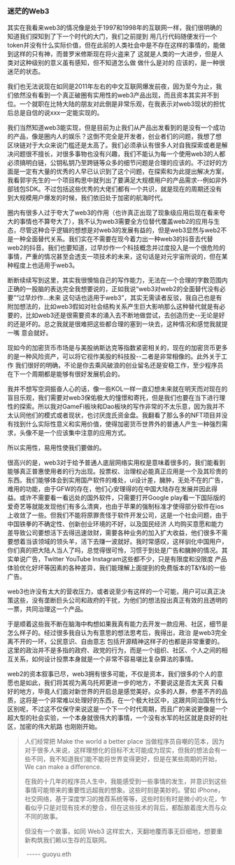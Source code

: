 ### 迷茫的Web3



其实在我看来web3的情况像是处于1997和1998年的互联网一样，我们很明确的知道我们探知到了下一个时代的大门，我们之前提到 用几行代码随便发行一个token并没有什么实际价值，但在此前的人类社会中是不存在这样的事情的，能做到这样的只有神，而普罗米修斯现在将火盗来了 这就是人类的一大进步，但是人类对这种级别的意义虽有感知，但不知道怎么做 做什么是对的 应该的，是一种很迷茫的状态。

我们也无法说现在如同是2011年左右的中文互联网爆发前夜，因为至今为止，我们依然没有看到一个真正破圈有实用性的web3产品出现，而且资本其实并不到位。一个就职在比特大陆的朋友对此倒是非常乐观，在我表示对web3现状的担忧后总是自信的说xxx一定能实现的。



我们当然知道web3能实现，但是目前为止我们从产品出发看到的是没有一个成功的产品，像是圈内人的娱乐？这倒不完全是开发者，创业者们的问题，我想了想 区块链对于大众来说门槛还是太高了。我们必须承认有很多人对自我探索或者是解决问题很不擅长，对很多事物也没有兴趣，我们不能认为每一个使用web3的人都必须搞明白链，公钥私钥乃至跨链等众多的细节问题是合理的应该的。不过好的方面是一定有大量的优秀的人早已认识到了这个问题，在探索和为此提出解决方案，我看郭宇先生的一个项目构思中就列出了要满足大规模用户的产品需求--例如非外部钱包SDK。不过包括这些优秀的大佬们都有一个共识，就是现在的周期还没有到大规模用户爆发的时候，我们依旧处于加密的航海时代。



圈内有很多人过于夸大了web3的作用（也许真正出现了现象级应用后现在看来夸大的事情也不算夸大了），我不认为web3需要全方位替代覆盖web2的应用与生态，尽管这种合乎逻辑的想想是对web3的发展有益的，但是web3显然与web2不是一种全面替代关系。我们实在不需要在现今着力出一种web3的抖音去代替web2的抖音。我们也要知道，过早炒作一个科技概念并过度投入是一个很危险的事情，严重的情况甚至会透支一项技术的未来，这句话是对元宇宙所说的，但在某种程度上也适用于web3。



断断续续写到这里，其实我很懊恼自己的写作能力，无法在一个合理的字数范围内正确的一股脑的表达完全我想要说的，正如我说“web3对web2的全面替代没有必要”“过早炒作...未来 这句话也适用于web3”，其实无需读者反驳，我自己也是有附加想法的，比如web3假如对社会结构关系产生巨大影响那么这种替代就是有必要的，比如web3还是很需要资本的涌入去不断地做尝试，去创造历史--无论是好的还是坏的。总之我就是很难把这些都合理的塞到一块去，这种情况和感觉我就提一嘴 意会就好。



现如今的加密货币市场是与美股纳斯达克等指数紧密相关的，现在的加密货币更多的是一种风险资产，可以将它视作美股的科技股--二者是非常相像的。此外关于工作 我们很好的明确，不论是你去乘风破浪的创业留名还是安稳工作，至少程序员在下一个周期都是能够有很好发展机会的。



我并不想写空洞振奋人心的话，像一些KOL一样一直幻想未来就在明天而对现在的盲目乐观，我们需要对web3保佑极大的憧憬和寄托，但是我们也要在当下进行理性的探索。所以我对GameFi板块和Dao板块的写作非常的不太乐意，因为我并不太认同他们的模式或者现状，也讨厌庞氏资金盘。我翻看了那么多的NFT项目并没有找到什么实际性意义和实用价值，使得加密货币世界外的普通人产生一种强烈需求，头像不是一个应该集中注意的应用方式。

所以实用性，易用性使我们要做的。



很高兴的是，web3对于给予普通人底层网络实用权是意味着很多的，我们能看到能够真正普惠使用者的行为出现。投票权、治理权必能真正应用是一个及其珍贵的东西。我们能够体会到实用国产软件的难处，ui设计差，臃肿，无处不在的广告，难用的功能，由于GFW的存在，他们心安理得的在中国大陆存在发展并因此得益。或许不需要看一看远处的国外软件，只需要打开Google play看一下国际版的爱奇艺等就能发现他们有多么清爽，也由于苹果的强制标准才使得部分软件在ios上收敛了一些。但我们不能将原罪责怪于软件开发公司，这是一个社会问题，由于中国铁拳的不确定性、创新创业环境的不好，以及国民经济 人均购买意愿和能力差导致公司要想活下去得迅速敛财，需要各种业务的加入扩大收益，他们很多不需要想着当该领域的领头羊，活下去赚一波就好。我时常感叹，这样驯化中国用户，你们真的把大陆人当人了吗，总觉得很可怜，习惯于到处是广告和臃肿的情况。其实单说广告，Twitter YouTube Instagram这些都不少，只是有限度和没限度 产品体验优化好坏等因素的各种差异，我们能理解上面提到的免费版本的T&Y&I的一些广告。



web3也许没有太大的营收压力，或者说至少有这样的一个可能，用户可以真正决策这些，没有垄断巨头公司和政府的干扰，为他们的想法投出真正有效的且透明的一票，共同治理这一个产品。

于是顺着这些我不断在脑海中构想如果我真有能力去开发一款应用、社区，细节是怎么样子的。经过很多我自认为有意思的想法思考后，我得出，政治 是web3完全离不开的一环，公民意识、自由意志 包括开源精神这样子的也都是非常重要的。这里的政治并不是多指的政府、政党的行为，而是一个组织、社区、个人之间的相互关系，如何设计投票本身就是一个非常不容易堪比复杂算法的事情。



web2的资本叙事已尽，web3拥有很多可能，不仅是资本，我们很多的个人的意愿也是如此，我们将其视为离乌托邦更进一步的地方，不要说这是否太天真 只看好的地方，毕竟人们面对新世界的开启总是感觉美好。众多的人群，参差不齐的品质，这将是一个非常难以处理好的东西，在一个极大社区中，这跟共同治国有什么区别呢，不过这不仅保守来说这是一个下一个时代周期，而且广的来说更像是一个超大型的社会实验，一个本身就很伟大的事情，一个没有水军的社区就是良好的社区，加密的伟大航路 也刚刚开始。



> 人们经常把 Make the world a better place 当做程序员自嘲的范本，因为对于很多人来说，这样理想化的目标不太可能成为现实，但我的想法会有一些不同，我不知道我们能不能将世界变得更好，但是在某些周期的开始，We can make a difference.
>
> 在我的十几年的程序员人生中，我能感受到一些事情的发生，并意识到这些事情可能带来的重要性远超我的想象。这些时刻是美妙的。譬如 iPhone，社交网络，基于深度学习的推荐系统等等，这些时刻有时是微小的火花，乍看似乎只是对现有技术的整合，但在这些技术的背后，都酝酿着庞大而与众不同的故事。
>
> 但没有一个故事，如同 Web3 这样宏大，天翻地覆而事无巨细地，想要重新构筑我们赖以生存的互联网。
>
> ​                                                                                                                                                ----- guoyu.eth



